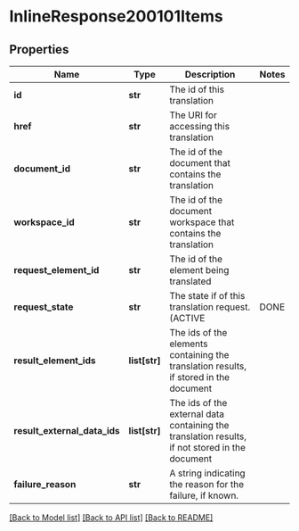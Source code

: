 # InlineResponse200101Items

## Properties
Name | Type | Description | Notes
------------ | ------------- | ------------- | -------------
**id** | **str** | The id of this translation | 
**href** | **str** | The URI for accessing this translation | 
**document_id** | **str** | The id of the document that contains the translation | 
**workspace_id** | **str** | The id of the document workspace that contains the translation | 
**request_element_id** | **str** | The id of the element being translated | 
**request_state** | **str** | The state if of this translation request. (ACTIVE|DONE|FAILED) | 
**result_element_ids** | **list[str]** | The ids of the elements containing        the translation results, if stored in the document | 
**result_external_data_ids** | **list[str]** | The ids of the external data        containing the translation results, if not stored in the document | 
**failure_reason** | **str** | A string indicating the reason for the        failure, if known. | 

[[Back to Model list]](../README.md#documentation-for-models) [[Back to API list]](../README.md#documentation-for-api-endpoints) [[Back to README]](../README.md)


